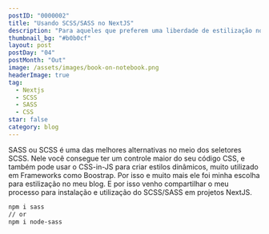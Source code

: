 ```yaml
---
postID: "0000002"
title: "Usando SCSS/SASS no NextJS"
description: "Para aqueles que preferem uma liberdade de estilização no website, SCSS ou SASS é uma das melhores alternativas no meio dos seletores SCSS."
thumbnail_bg: "#b0b0cf"
layout: post
postDay: "04"
postMonth: "Out"
image: /assets/images/book-on-notebook.png
headerImage: true
tag:
  - Nextjs
  - SCSS
  - SASS
  - CSS
star: false
category: blog
---
```


SASS ou SCSS é uma das melhores alternativas no meio dos seletores SCSS. Nele você consegue ter um controle maior do seu código CSS, e também pode usar o CSS-in-JS para criar estilos dinâmicos, muito utilizado em Frameworks como Boostrap. Por isso e muito mais ele foi minha escolha para estilização no meu blog. E por isso venho compartilhar o meu processo para instalação e utilização do SCSS/SASS em projetos NextJS.

```bash
npm i sass
// or
npm i node-sass
```
